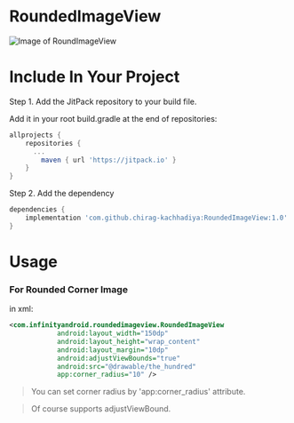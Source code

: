 # RoundedImageView


![Image of RoundImageView](http://infinityandroid.com/chirag/repo_imgs/rounded_image_view.png)

# Include In Your Project
Step 1. Add the JitPack repository to your build file.

Add it in your root build.gradle at the end of repositories:
```gradle
allprojects {
	repositories {
	  ...
		maven { url 'https://jitpack.io' }
	}
}
```
  
Step 2. Add the dependency
```gradle
dependencies {
	implementation 'com.github.chirag-kachhadiya:RoundedImageView:1.0'
}
```
  
# Usage
### For Rounded Corner Image
in xml:

```xml
<com.infinityandroid.roundedimageview.RoundedImageView
            android:layout_width="150dp"
            android:layout_height="wrap_content"
            android:layout_margin="10dp"
            android:adjustViewBounds="true"
            android:src="@drawable/the_hundred"
            app:corner_radius="10" />
```

> You can set corner radius by 'app:corner_radius' attribute.

> Of course supports adjustViewBound.
